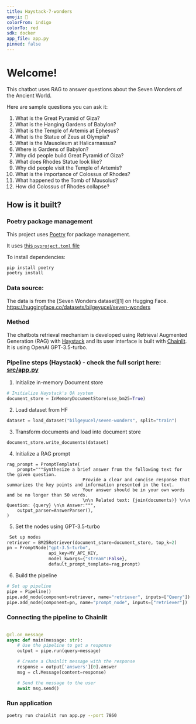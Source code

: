```yaml
---
title: Haystack-7-wonders
emoji: 🚀
colorFrom: indigo
colorTo: red
sdk: docker
app_file: app.py
pinned: false
---
```


# Welcome! 

This chatbot uses RAG to answer questions about the Seven Wonders of the Ancient World. 

Here are sample questions you can ask it:

1. What is the Great Pyramid of Giza?
2. What is the Hanging Gardens of Babylon?
3. What is the Temple of Artemis at Ephesus?
4. What is the Statue of Zeus at Olympia?
5. What is the Mausoleum at Halicarnassus?
6. Where is Gardens of Babylon?
7. Why did people build Great Pyramid of Giza?
8. What does Rhodes Statue look like?
9. Why did people visit the Temple of Artemis?
10. What is the importance of Colossus of Rhodes?
11. What happened to the Tomb of Mausolus?
12. How did Colossus of Rhodes collapse?

## How is it built?

### Poetry package management

This project uses [Poetry](https://python-poetry.org/) for package management.

It uses [this `pyproject.toml` file](pyproject.toml)

To install dependencies:

```bash
pip install poetry
poetry install
```

### Data source: 

The data is from the [Seven Wonders dataset][1] on Hugging Face. https://huggingface.co/datasets/bilgeyucel/seven-wonders

### Method

The chatbots retrieval mechanism is developed using Retrieval Augmented Generation (RAG) with [Haystack](https://haystack.deepset.ai/tutorials/22_pipeline_with_promptnode) and its user interface is built with [Chainlit](https://docs.chainlit.io/overview). It is using OpenAI GPT-3.5-turbo. 

### Pipeline steps (Haystack) - check the full script here: [src/app.py](src/app.py)

1. Initialize in-memory Document store

```python
# Initialize Haystack's QA system
document_store = InMemoryDocumentStore(use_bm25=True)
```
2. Load dataset from HF

```python
dataset = load_dataset("bilgeyucel/seven-wonders", split="train")
```

3. Transform documents and load into document store

```python
document_store.write_documents(dataset)
```
4. Initialize a RAG prompt

```
rag_prompt = PromptTemplate(
    prompt="""Synthesize a brief answer from the following text for the given question.
                             Provide a clear and concise response that summarizes the key points and information presented in the text.
                             Your answer should be in your own words and be no longer than 50 words.
                             \n\n Related text: {join(documents)} \n\n Question: {query} \n\n Answer:""",
    output_parser=AnswerParser(),
)

```

5. Set the nodes using GPT-3.5-turbo

```python
 Set up nodes
retriever = BM25Retriever(document_store=document_store, top_k=2)
pn = PromptNode("gpt-3.5-turbo", 
                api_key=MY_API_KEY, 
                model_kwargs={"stream":False},
                default_prompt_template=rag_prompt)

```

6. Build the pipeline

```python
# Set up pipeline
pipe = Pipeline()
pipe.add_node(component=retriever, name="retriever", inputs=["Query"])
pipe.add_node(component=pn, name="prompt_node", inputs=["retriever"])
```

### Connecting the pipeline to Chainlit

```python

@cl.on_message
async def main(message: str):
    # Use the pipeline to get a response
    output = pipe.run(query=message)

    # Create a Chainlit message with the response
    response = output['answers'][0].answer
    msg = cl.Message(content=response)

    # Send the message to the user
    await msg.send()
```

### Run application

``` bash
poetry run chainlit run app.py --port 7860
```